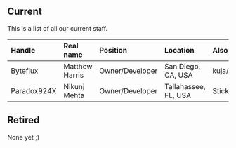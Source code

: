 ## Current ##
This is a list of all our current staff.

| **Handle** | **Real name** | **Position** | **Location** | **Also goes by** | **SVN commit user** |
|:-----------|:--------------|:-------------|:-------------|:-----------------|:--------------------|
| Byteflux   | Matthew Harris | Owner/Developer | San Diego, CA, USA | kuja/shugotenshi | shugotenshi/Byteflux86 |
| Paradox924X | Nikunj Mehta  | Owner/Developer | Tallahassee, FL, USA | Stickman924/Nik924X | Paradox924X         |

## Retired ##
None yet ;)